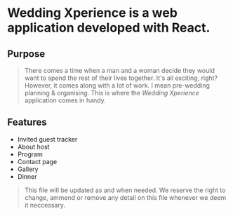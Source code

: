 # Wedding Xperience is a web application developed with React.

## Purpose
> There comes a time when a man and a woman decide they would want to spend the rest of their lives together. It's all exciting, right? However, it comes along with a lot of work. I mean pre-wedding planning & organising. This is where the *Wedding Xperience* application comes in handy. 

## Features
* Invited guest tracker
* About host
* Program
* Contact page
* Gallery
* Dinner

> This file will be updated as and when needed. We reserve the right to change, ammend or remove any detail on this file whenever we deem it neccessary.
